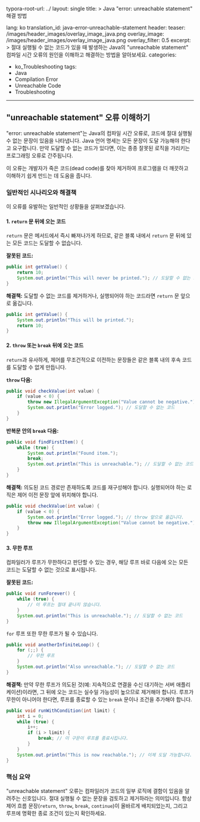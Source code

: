 typora-root-url: ../
layout: single
title: >
   Java "error: unreachable statement" 해결 방법

lang: ko
translation_id: java-error-unreachable-statement
header:
   teaser: /images/header_images/overlay_image_java.png
   overlay_image: /images/header_images/overlay_image_java.png
   overlay_filter: 0.5
excerpt: >
    절대 실행될 수 없는 코드가 있을 때 발생하는 Java의 "unreachable statement" 컴파일 시간 오류의 원인을 이해하고 해결하는 방법을 알아보세요.
categories:
  - ko_Troubleshooting
tags:
  - Java
  - Compilation Error
  - Unreachable Code
  - Troubleshooting
---
## "unreachable statement" 오류 이해하기

"error: unreachable statement"는 Java의 컴파일 시간 오류로, 코드에 절대 실행될 수 없는 문장이 있음을 나타냅니다. Java 언어 명세는 모든 문장이 도달 가능해야 한다고 요구합니다. 만약 도달할 수 없는 코드가 있다면, 이는 종종 잘못된 로직을 가리키는 프로그래밍 오류로 간주됩니다.

이 오류는 개발자가 죽은 코드(dead code)를 찾아 제거하여 프로그램을 더 깨끗하고 이해하기 쉽게 만드는 데 도움을 줍니다.

### 일반적인 시나리오와 해결책

이 오류를 유발하는 일반적인 상황들을 살펴보겠습니다.

#### 1. `return` 문 뒤에 오는 코드

`return` 문은 메서드에서 즉시 빠져나가게 하므로, 같은 블록 내에서 `return` 문 뒤에 있는 모든 코드는 도달할 수 없습니다.

**잘못된 코드:**
```java
public int getValue() {
    return 10;
    System.out.println("This will never be printed."); // 도달할 수 없는 코드
}
```

**해결책:**
도달할 수 없는 코드를 제거하거나, 실행되어야 하는 코드라면 `return` 문 앞으로 옮깁니다.

```java
public int getValue() {
    System.out.println("This will be printed.");
    return 10;
}
```

#### 2. `throw` 또는 `break` 뒤에 오는 코드

`return`과 유사하게, 제어를 무조건적으로 이전하는 문장들은 같은 블록 내의 후속 코드를 도달할 수 없게 만듭니다.

**`throw` 다음:**
```java
public void checkValue(int value) {
    if (value < 0) {
        throw new IllegalArgumentException("Value cannot be negative.");
        System.out.println("Error logged."); // 도달할 수 없는 코드
    }
}
```

**반복문 안의 `break` 다음:**
```java
public void findFirstItem() {
    while (true) {
        System.out.println("Found item.");
        break;
        System.out.println("This is unreachable."); // 도달할 수 없는 코드
    }
}
```

**해결책:**
의도된 코드 경로만 존재하도록 코드를 재구성해야 합니다. 실행되어야 하는 로직은 제어 이전 문장 앞에 위치해야 합니다.

```java
public void checkValue(int value) {
    if (value < 0) {
        System.out.println("Error logged."); // throw 앞으로 옮깁니다.
        throw new IllegalArgumentException("Value cannot be negative.");
    }
}
```

#### 3. 무한 루프

컴파일러가 루프가 무한하다고 판단할 수 있는 경우, 해당 루프 바로 다음에 오는 모든 코드는 도달할 수 없는 것으로 표시됩니다.

**잘못된 코드:**
```java
public void runForever() {
    while (true) {
        // 이 루프는 절대 끝나지 않습니다.
    }
    System.out.println("This is unreachable."); // 도달할 수 없는 코드
}
```
`for` 루프 또한 무한 루프가 될 수 있습니다.
```java
public void anotherInfiniteLoop() {
    for (;;) {
        // 무한 루프
    }
    System.out.println("Also unreachable."); // 도달할 수 없는 코드
}
```

**해결책:**
만약 무한 루프가 의도된 것(예: 지속적으로 연결을 수신 대기하는 서버 애플리케이션)이라면, 그 뒤에 오는 코드는 실수일 가능성이 높으므로 제거해야 합니다. 루프가 무한이 아니어야 한다면, 루프를 종료할 수 있는 `break` 문이나 조건을 추가해야 합니다.

```java
public void runWithCondition(int limit) {
    int i = 0;
    while (true) {
        i++;
        if (i > limit) {
            break; // 이 구문이 루프를 종료시킵니다.
        }
    }
    System.out.println("This is now reachable."); // 이제 도달 가능합니다.
}
```

### 핵심 요약

"unreachable statement" 오류는 컴파일러가 코드의 일부 로직에 결함이 있음을 알려주는 신호입니다. 절대 실행될 수 없는 문장을 검토하고 제거하라는 의미입니다. 항상 제어 흐름 문장(`return`, `throw`, `break`, `continue`)이 올바르게 배치되었는지, 그리고 루프에 명확한 종료 조건이 있는지 확인하세요.
